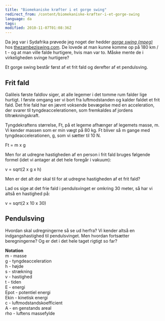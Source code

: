 ```yaml
---
title: "Biomekaniske kræfter i et gorge swing"
redirect_from: /content/biomekaniske-kræfter-i-et-gorge-swing
language: da
tags:
modified: 2010-11-07T01:08:36Z
---
```


Da jeg var i Sydafrika prøvede jeg noget der hedder _[gorge swing (mpeg)](http://www.thezambeziswing.com/MVC-152W.MPG)_ hos [thezambeziswing.com](http://www.thezambeziswing.com/). De lovede at man kunne komme op på 180 km / t - og at man ville falde hurtigere, hvis man var to. Måske mente de i virkeligheden svinge hurtigere?

Et gorge swing består først af et frit fald og derefter af et pendulsving.

Frit fald
---------

Galileis første faldlov siger, at alle legemer i det tomme rum falder lige hurtigt. I første omgang ser vi bort fra luftmodstanden og kalder faldet et frit fald. Det frie fald har en jævnt voksende bevægelse med en acceleration, der svarer til tyngdeaccelerationen, som fremkaldes af jordens tiltrækningskraft.

Tyngdekraftens størrelse, Ft, på et legeme afhænger af legemets masse, m. Vi kender massen som er min vægt på 80 kg. Ft bliver så m gange med tyngdeaccelerationen, g, som vi sætter til 10 N.

Ft = m x g

Men for at udregne hastigheden af en person i frit fald bruges følgende formel (idet vi antager at det hele foregår i vakuum):

v = sqrt(2 x g x h)

Men er det alt der skal til for at udregne hastigheden af et frit fald?

Lad os sige at det frie fald i pendulsvinget er omkring 30 meter, så har vi altså en hastighed på:

v = sqrt(2 x 10 x 30)

Pendulsving
-----------

Hvordan skal udregningerne så se ud herfra? Vi kender altså en indgangshastighed til pendulsvinget. Men hvordan fortsætter beregningerne? Og er det i det hele taget rigtigt so far?

**Notation**  
m - masse  
g - tyngdeacceleration  
h - højde  
s - strækning  
v - hastighed  
t - tiden  
E - energi  
Epot - potentiel energi  
Ekin - kinetisk energi  
c - luftmodstandskoefficient  
A - en genstands areal  
rho - luftens massefylde
